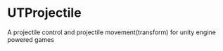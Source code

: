 # UTProjectile
A projectile control and projectile movement(transform) for unity engine powered games
